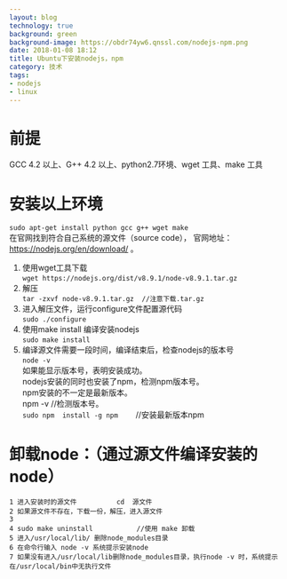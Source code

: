 ```yaml
---
layout: blog
technology: true
background: green
background-image: https://obdr74yw6.qnssl.com/nodejs-npm.png
date: 2018-01-08 18:12
title: Ubuntu下安装nodejs，npm
category: 技术
tags:
- nodejs
- linux
---
```


# 前提
GCC 4.2 以上、G++ 4.2  以上、python2.7环境、wget 工具、make 工具

# 安装以上环境
`sudo apt-get install python gcc g++ wget make `  
在官网找到符合自己系统的源文件（source code），	官网地址：https://nodejs.org/en/download/ 。  
1. 	使用wget工具下载  
`wget https://nodejs.org/dist/v8.9.1/node-v8.9.1.tar.gz`  
2. 	解压  
`tar -zxvf node-v8.9.1.tar.gz  //注意下载.tar.gz`  
3.  进入解压文件，运行configure文件配置源代码  
`sudo ./configure`  
4.  使用make install 编译安装nodejs  
`sudo make install`  
5.  编译源文件需要一段时间，编译结束后，检查nodejs的版本号  
`node -v`  
如果能显示版本号，表明安装成功。  
nodejs安装的同时也安装了npm，检测npm版本号。  
npm安装的不一定是最新版本。  
npm -v      //检测版本号。  
`sudo npm  install -g npm` 　　//安装最新版本npm  

# 卸载node：（通过源文件编译安装的node）
```
1 进入安装时的源文件          cd  源文件
2 如果源文件不存在，下载一份，解压，进入源文件
3 
4 sudo make uninstall           //使用 make 卸载
5 进入/usr/local/lib/ 删除node_modules目录
6 在命令行输入 node -v 系统提示安装node
7 如果没有进入/usr/local/lib删除node_modules目录，执行node -v 时，系统提示在/usr/local/bin中无执行文件 
```
